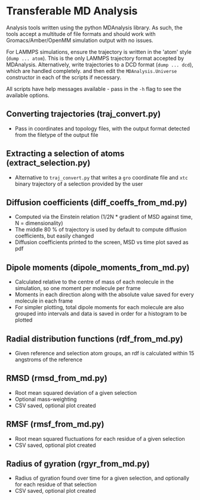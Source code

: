 # Transferable MD Analysis

Analysis tools written using the python MDAnalysis library.
As such, the tools accept a multitude of file formats and should work
with Gromacs/Amber/OpenMM simulation output with no issues.

For LAMMPS simulations, ensure the trajectory is written in the 'atom' style (`dump ... atom`).
This is the only LAMMPS trajectory format accepted by MDAnalysis. Alternatively, write trajectories
to a DCD format (`dump ... dcd`), which are handled completely.
and then edit the `MDAnalysis.Universe` constructor in each of the scripts if necessary.

All scripts have help messages available - pass in the `-h` flag to see the available options.


## Converting trajectories (traj_convert.py)

- Pass in coordinates and topology files, with the output format detected from
  the filetype of the output file

## Extracting a selection of atoms (extract_selection.py)

- Alternative to `traj_convert.py` that writes a `gro` coordinate file and
  `xtc` binary trajectory of a selection provided by the user

## Diffusion coefficients (diff_coeffs_from_md.py)

- Computed via the Einstein relation (1/2N * gradient of MSD against time, N = dimensionality)
- The middle 80 % of trajectory is used by default to compute diffusion coefficients, but easily changed
- Diffusion coefficients printed to the screen, MSD vs time plot saved as pdf

## Dipole moments (dipole_moments_from_md.py)

- Calculated relative to the centre of mass of each molecule in the simulation, so one moment per molecule
per frame
- Moments in each direction along with the absolute value saved for every molecule in each frame
- For simpler plotting, total dipole moments for each molecule are also grouped into intervals and data is saved
in order for a histogram to be plotted

## Radial distribution functions (rdf_from_md.py)

- Given reference and selection atom groups, an rdf is calculated within 15 angstroms of the reference

## RMSD (rmsd_from_md.py)

- Root mean squared deviation of a given selection
- Optional mass-weighting
- CSV saved, optional plot created

## RMSF (rmsf_from_md.py)

- Root mean squared fluctuations for each residue of a given selection
- CSV saved, optional plot created

## Radius of gyration (rgyr_from_md.py)

- Radius of gyration found over time for a given selection, and optionally
  for each residue of that selection
- CSV saved, optional plot created
